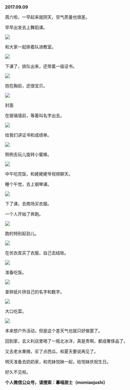 
          
            
**2017.09.09**

周六啦，一早起来就阴天，空气质量也很差。

早早出发去上舞蹈课。




![](//upload-images.jianshu.io/upload_images/51001-7cdaef92d875eaf1.jpg)




和大家一起排着队进教室。




![](//upload-images.jianshu.io/upload_images/51001-02f81dfc41a027e1.jpg)




下课了，排队出来，还带着一级证书。




![](//upload-images.jianshu.io/upload_images/51001-d5b12aeab6f04f9a.jpg)




抱在胸前，还很宝贝。




![](//upload-images.jianshu.io/upload_images/51001-655c54edf5477624.jpg)

封面


在玻璃墙前，等着叫名字出去。




![](//upload-images.jianshu.io/upload_images/51001-1aa80b9c7a52a692.jpg)




给我们讲证书和成绩单。




![](//upload-images.jianshu.io/upload_images/51001-b036fca8341353b6.jpg)




照例去玩儿旋转小蜜蜂。




![](//upload-images.jianshu.io/upload_images/51001-eaea9ce9e838807f.jpg)




中午吃完饭，和姥姥姥爷视频聊天。

睡个午觉，去上钢琴课。




![](//upload-images.jianshu.io/upload_images/51001-f58d6d0c882fd755.jpg)




下了课，去商场买衣服。

一个人开始了奔跑。




![](//upload-images.jianshu.io/upload_images/51001-1183792293568cb0.jpg)




跑的特别起劲儿。




![](//upload-images.jianshu.io/upload_images/51001-b89eb3cfbb32c671.jpg)




在优衣库买了衣服，自己去结账。




![](//upload-images.jianshu.io/upload_images/51001-afa95f940fec61b0.jpg)




准备吃饭。




![](//upload-images.jianshu.io/upload_images/51001-ead9d6dee3630acb.jpg)




拿碎纸片拼自己的名字和数字。




![](//upload-images.jianshu.io/upload_images/51001-93f2e2b116a7580a.jpg)




大口吃菜。




![](//upload-images.jianshu.io/upload_images/51001-51825270d676e12e.jpg)




本来想户外活动，但是这个差天气也就只好做罢了。

回到家，去义利店里喝了一瓶北冰洋，真是贵啊，都成奢侈品了。

又去老水果摊，买了点西瓜，和夏天要说再见了。

明天准备去奶奶家，和兜妹悦妹一起，给悦妹庆祝生日。

好久不见啦。


**个人微信公众号，请搜索：摹喵居士（momiaojushi）**

          
        